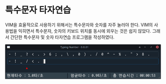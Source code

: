 # 특수문자 타자연습

VIM을 효율적으로 사용하기 위해서는 특수문자와 숫자를 자주 눌러야 한다. VIM의 사용법을 익히면서 특수문자, 숫자의 키보드 위치를 동시에 외우는 것은 쉽지 않았다. 그래서 간단한 특수문자 및 숫자 타자연습 프로그램을 작성하였다.

<img src="images/main.png?raw=true" alt="ScreenShot" width="720"/>